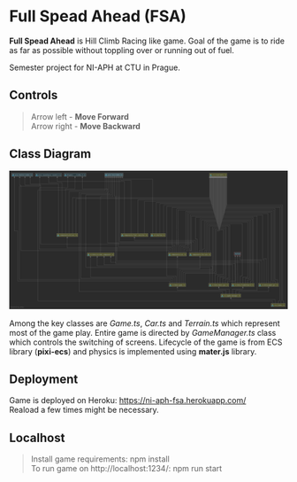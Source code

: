 # Full Spead Ahead (FSA)
**Full Spead Ahead** is Hill Climb Racing like game. Goal of the game is to ride 
as far as possible without toppling over or running out of fuel. <br>

Semester project for NI-APH at CTU in Prague.

## Controls 
> Arrow left - **Move Forward**<br>
> Arrow right - **Move Backward**<br>

## Class Diagram
![image info](./class_diagram.png)

Among the key classes are *Game.ts*, *Car.ts* and *Terrain.ts* which represent most of the
game play. Entire game is directed by *GameManager.ts* class which controls 
the switching of screens. Lifecycle of the game is from ECS library (**pixi-ecs**) and
physics is implemented using **mater.js** library.


## Deployment
Game is deployed on Heroku: https://ni-aph-fsa.herokuapp.com/<br>
Reaload a few times might be necessary.

## Localhost
> Install game requirements: npm install<br>
> To run game on http://localhost:1234/: npm run start

